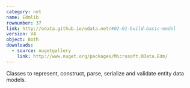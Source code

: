 ```yaml
---
category: net
name: Edmlib
rownumber: 37
link: http://odata.github.io/odata.net/#02-01-build-basic-model
version: V4
object: Both
downloads:
  - source: nugetgallery
    link: http://www.nuget.org/packages/Microsoft.OData.Edm/
---
```

Classes to represent, construct, parse, serialize and validate entity data models.
